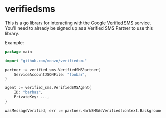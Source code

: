 # verifiedsms

This is a go library for interacting with the Google [Verified SMS](https://developers.google.com/business-communications/verified-sms)
service. You'll need to already be signed up as a Verified SMS Partner to use this library.

Example:

```go
package main

import "github.com/monzo/verifiedsms"

partner := verified_sms.VerifiedSMSPartner{
    ServiceAccountJSONFile: "foobar",
}

agent := verified_sms.VerifiedSMSAgent{
	ID: "barbaz",
	PrivateKey: ...,
}

wasMessageVerified, err := partner.MarkSMSAsVerified(context.Background(), "+447700900461", agent, "hello!")
```
